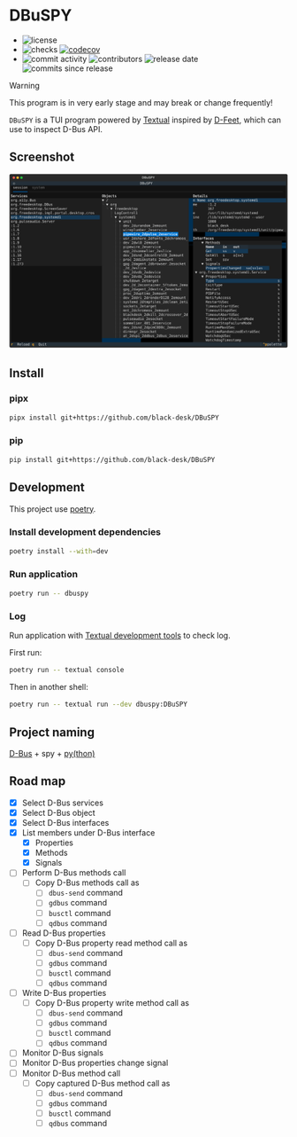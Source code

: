 # DBuSPY

- ![license][badge-shields-io-license]
- ![checks][badge-shields-io-checks]
  [![codecov][badge-shields-io-codecov]][codecov]
- ![commit activity][badge-shields-io-commit-activity]
  ![contributors][badge-shields-io-contributors]
  ![release date][badge-shields-io-release-date]
  ![commits since release][badge-shields-io-commits-since-release]

[badge-shields-io-license]: https://img.shields.io/github/license/black-desk/DBuSPY
[badge-shields-io-checks]: https://img.shields.io/github/check-runs/black-desk/DBuSPY/master
[badge-go-report-card]: https://goreportcard.com/badge/github.com/black-desk/DBuSPY
[badge-shields-io-codecov]: https://codecov.io/github/black-desk/DBuSPY/graph/badge.svg?token=6TSVGQ4L9X
[codecov]: https://codecov.io/github/black-desk/DBuSPY
[badge-shields-io-commit-activity]: https://img.shields.io/github/commit-activity/w/black-desk/DBuSPY/master
[badge-shields-io-contributors]: https://img.shields.io/github/contributors/black-desk/DBuSPY
[badge-shields-io-release-date]: https://img.shields.io/github/release-date/black-desk/DBuSPY
[badge-shields-io-commits-since-release]: https://img.shields.io/github/commits-since/black-desk/DBuSPY/latest/master

> [!WARNING]
> This program is in very early stage and may break or change frequently\!

`DBuSPY` is a TUI program powered by [Textual][textual]
inspired by [D-Feet][d-feet],
which can use to inspect D-Bus API.

[textual]: https://textual.textualize.io/
[d-feet]: https://wiki.gnome.org/Apps(2f)DFeet.html

## Screenshot

![DBuSPY Screenshot](./assets/screenshot.svg)

## Install

### pipx

```bash
pipx install git+https://github.com/black-desk/DBuSPY
```

### pip

```bash
pip install git+https://github.com/black-desk/DBuSPY
```

## Development

This project use [poetry](https://python-poetry.org/).

### Install development dependencies

```bash
poetry install --with=dev
```

### Run application

```bash
poetry run -- dbuspy
```

### Log

Run application with [Textual development tools][textual-devtools] to check log.

[textual-devtools]: https://textual.textualize.io/guide/devtools/

First run:

```bash
poetry run -- textual console
```

Then in another shell:

```bash
poetry run -- textual run --dev dbuspy:DBuSPY
```

## Project naming

[D-Bus][d-bus] + spy + [py(thon)][python]

[d-bus]: https://www.freedesktop.org/wiki/Software/dbus/
[python]: https://www.python.org/

## Road map

- [x] Select D-Bus services
- [x] Select D-Bus object
- [x] Select D-Bus interfaces
- [x] List members under D-Bus interface
  - [x] Properties
  - [x] Methods
  - [x] Signals
- [ ] Perform D-Bus methods call
  - [ ] Copy D-Bus methods call as
    - [ ] `dbus-send` command
    - [ ] `gdbus` command
    - [ ] `busctl` command
    - [ ] `qdbus` command
- [ ] Read D-Bus properties
  - [ ] Copy D-Bus property read method call as
    - [ ] `dbus-send` command
    - [ ] `gdbus` command
    - [ ] `busctl` command
    - [ ] `qdbus` command
- [ ] Write D-Bus properties
  - [ ] Copy D-Bus property write method call as
    - [ ] `dbus-send` command
    - [ ] `gdbus` command
    - [ ] `busctl` command
    - [ ] `qdbus` command
- [ ] Monitor D-Bus signals
- [ ] Monitor D-Bus properties change signal
- [ ] Monitor D-Bus method call
  - [ ] Copy captured D-Bus method call as
    - [ ] `dbus-send` command
    - [ ] `gdbus` command
    - [ ] `busctl` command
    - [ ] `qdbus` command
